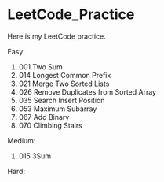 # LeetCode_Practice
  
  Here is my LeetCode practice.  
  
  Easy:  
  1. 001 Two Sum  
  2. 014 Longest Common Prefix  
  3. 021 Merge Two Sorted Lists  
  4. 026 Remove Duplicates from Sorted Array  
  5. 035 Search Insert Position  
  6. 053 Maximum Subarray  
  7. 067 Add Binary  
  8. 070 Climbing Stairs
    
  Medium:
  1. 015 3Sum  
    
  Hard:  
